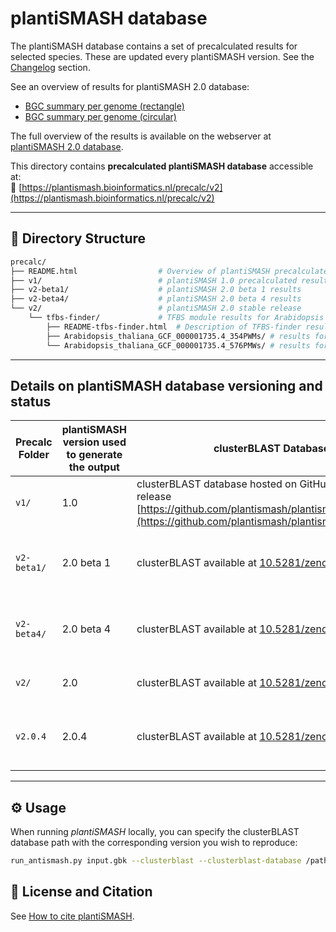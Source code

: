 # plantiSMASH database

The plantiSMASH database contains a set of precalculated results for selected species. These are updated every plantiSMASH version. See the [Changelog](../changelog/index.md) section. 

See an overview of results for plantiSMASH 2.0 database:

- [BGC summary per genome (rectangle)](../assets/images/v2.1_Oct2025_bgccount_spe_rectangle.pdf)
- [BGC summary per genome (circular)](../assets/images/v2.1_Oct2025_bgccount_spe_circ.pdf)

The full overview of the results is available on the webserver at [plantiSMASH 2.0 database](https://plantismash.bioinformatics.nl/precalc/v2/). 

This directory contains **precalculated plantiSMASH database** accessible at:  
🔗 [https://plantismash.bioinformatics.nl/precalc/v2](https://plantismash.bioinformatics.nl/precalc/v2)

---

## 📁 Directory Structure

```bash
precalc/
├── README.html                  # Overview of plantiSMASH precalculated database (v1–v2)
├── v1/                          # plantiSMASH 1.0 precalculated results
├── v2-beta1/                    # plantiSMASH 2.0 beta 1 results
├── v2-beta4/                    # plantiSMASH 2.0 beta 4 results
└── v2/                          # plantiSMASH 2.0 stable release
    └── tfbs-finder/             # TFBS module results for Arabidopsis thaliana
        ├── README-tfbs-finder.html  # Description of TFBS-finder results and data sources
        ├── Arabidopsis_thaliana_GCF_000001735.4_354PWMs/ # results for 354 manually curated PWMs 
        └── Arabidopsis_thaliana_GCF_000001735.4_576PMWs/ # results for 576 filtered PWMs 
```

---

## Details on plantiSMASH database versioning and status 

| Precalc Folder | plantiSMASH version used to generate the output | clusterBLAST Database used | Public Release Date | Nr. of genomes | Notes | Status (Public or Archived) | 
|----------------|---------------------|------------------------|--------------|--------------|-------------|--------|
| `v1/` | 1.0 | clusterBLAST database hosted on GitHub plantiSMASH 1.0 release [https://github.com/plantismash/plantismash/releases/tag/1.0](https://github.com/plantismash/plantismash/releases/tag/1.0) | DATE | 49 | Coexpress module results available in Arabidopsis thaliana [https://plantismash.bioinformatics.nl/precalc/v1/Arabidopsis_thaliana/](https://plantismash.bioinformatics.nl/precalc/v1/Arabidopsis_thaliana/) | Public in the plantiSMASH database [https://plantismash.bioinformatics.nl/precalc/v1](https://plantismash.bioinformatics.nl/precalc/v1) | 
| `v2-beta1/` | 2.0 beta 1 | clusterBLAST available at [10.5281/zenodo.16927685](https://zenodo.org/records/16927685) | DATE | 387 | NOTES | Public in the plantiSMASH database [https://plantismash.bioinformatics.nl/precalc/v2-beta1](https://plantismash.bioinformatics.nl/precalc/v2-beta1) |
| `v2-beta4/` | 2.0 beta 4 | clusterBLAST available at [10.5281/zenodo.17178066](https://zenodo.org/records/17178066) | DATE | 387 | NOTES | Public in the plantiSMASH database [https://plantismash.bioinformatics.nl/precalc/v2-beta4](https://plantismash.bioinformatics.nl/precalc/v2-beta4) |
| `v2/` | 2.0 | clusterBLAST available at [10.5281/zenodo.17396002](https://zenodo.org/records/17396002) | Public stable release | 430 | [TFBS module results](https://plantismash.bioinformatics.nl/precalc/v2/tfbs-finder/) available in Arabidopsis thaliana for 1*10-4 p-value  and 500 bp window scanning size. | Public in the plantiSMASH database [https://plantismash.bioinformatics.nl/precalc/v2](https://plantismash.bioinformatics.nl/precalc/v2)  | 
| `v2.0.4` | 2.0.4 | clusterBLAST available at [10.5281/zenodo.17396002](https://zenodo.org/records/17396002) | Submitted: 2025-10-29 | 430 | plantiSMASH-2.0.4 database (with internal cyclopeptide repeat detection only) using the `--require-internal-cyclopeptide-repeats` flag. This is a more restrictive mining method for putative cyclopeptide BGCs, leading to fewer proposed cyclopeptide hits. See [Cyclopeptide detection module](../modules/cyclopeptides.md) | Archived at [10.5281/zenodo.17472814](https://zenodo.org/records/17472815)

---

## ⚙️ Usage

When running *plantiSMASH* locally, you can specify the clusterBLAST database path with the corresponding version you wish to reproduce:

```bash
run_antismash.py input.gbk --clusterblast --clusterblast-database /path/to/precalc/clusterblastdb/
```


## 📄 License and Citation

See [How to cite plantiSMASH](https://plantismash.github.io/documentation/about/#how-to-cite). 

